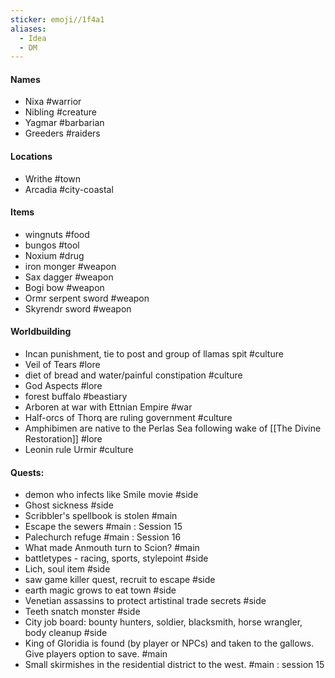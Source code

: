 ```yaml
---
sticker: emoji//1f4a1
aliases:
  - Idea
  - DM
---
```

#### Names
- Nixa #warrior
- Nibling #creature
- Yagmar #barbarian
- Greeders #raiders
#### Locations
- Writhe #town
- Arcadia #city-coastal
#### Items
- wingnuts #food
- bungos #tool
- Noxium #drug
- iron monger #weapon
- Sax dagger #weapon 
- Bogi bow #weapon 
- Ormr serpent sword #weapon 
- Skyrendr sword #weapon 
#### Worldbuilding
- Incan punishment, tie to post and group of llamas spit #culture
- Veil of Tears #lore
- diet of bread and water/painful constipation #culture
- God Aspects #lore
- forest buffalo #beastiary
- Arboren at war with Ettnian Empire #war
- Half-orcs of Thorq are ruling government #culture
- Amphibimen are native to the Perlas Sea following wake of [[The Divine Restoration]] #lore
- Leonin rule Urmir #culture
#### Quests:
- demon who infects like Smile movie #side
- Ghost sickness #side
- Scribbler's spellbook is stolen #main
- Escape the sewers #main : Session 15
- Palechurch refuge #main : Session 16
- What made Anmouth turn to Scion? #main
- battletypes - racing, sports, stylepoint #side
- Lich, soul item #side
- saw game killer quest, recruit to escape #side
- earth magic grows to eat town #side
- Venetian assassins to protect artistinal trade secrets #side 
- Teeth snatch monster #side 
- City job board: bounty hunters, soldier, blacksmith, horse wrangler, body cleanup #side
- King of Gloridia is found (by player or NPCs) and taken to the gallows. Give players option to save. #main
- Small skirmishes in the residential district to the west. #main : session 15